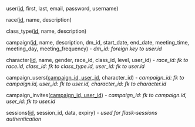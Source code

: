 user(<u>id</u>, first, last, email, password, username)

race(<u>id</u>, name, description)

class_type(<u>id</u>, name, description)

campaign(<u>id</u>, name, description, dm_id, start_date, end_date, meeting_time, meeting_day, meeting_frequency) - <i>dm_id: foreign key to user.id</i>

character(<u>id</u>, name, gender, race_id, class_id, level, user_id) - <i>race_id: fk to race.id, class_id: fk to class_type.id, user_id: fk to user.id</i>

campaign_users(<u>campaign_id, user_id</u>, character_id) - <i>campaign_id: fk to campaign.id, user_id: fk to user.id, character_id: fk to character.id</i>

campaign_invites(<u>campaign_id, user_id</u>) - <i>campaign_id: fk to campaign.id, user_id: fk to user.id</i>

sessions(<u>id</u>, session_id, data, expiry) - <i>used for flask-sessions authentication</i>
